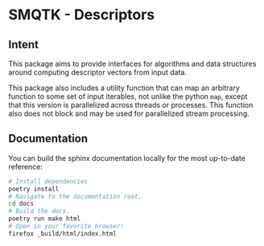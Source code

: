 # SMQTK - Descriptors

## Intent
This package aims to provide interfaces for algorithms and data structures
around computing descriptor vectors from input data.

This package also includes a utility function that can map an arbitrary
function to some set of input iterables, not unlike the python `map`, except
that this version is parallelized across threads or processes. This function
also does not block and may be used for parallelized stream processing.

## Documentation
You can build the sphinx documentation locally for the most up-to-date
reference:
```bash
# Install dependencies
poetry install
# Navigate to the documentation root.
cd docs
# Build the docs.
poetry run make html
# Open in your favorite browser!
firefox _build/html/index.html
```

